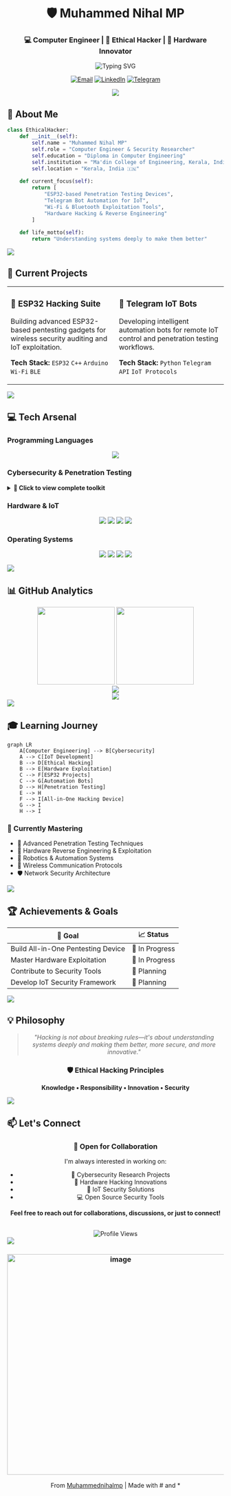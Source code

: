 <div align="center">

# 🛡️ Muhammed Nihal MP

### 💻 Computer Engineer | 🔐 Ethical Hacker | 🔧 Hardware Innovator

<img src="https://readme-typing-svg.herokuapp.com?font=Fira+Code&weight=600&size=28&pause=1000&color=00F7FF&center=true&vCenter=true&random=false&width=600&lines=Cybersecurity+Specialist;IoT+%26+Hardware+Hacker;Full+Stack+Developer;Penetration+Testing+Expert" alt="Typing SVG" />

[![Email](https://img.shields.io/badge/Email-D14836?style=for-the-badge&logo=gmail&logoColor=white)](mailto:muhammadnihalmp955@gmail.com)
[![LinkedIn](https://img.shields.io/badge/LinkedIn-0077B5?style=for-the-badge&logo=linkedin&logoColor=white)](https://www.linkedin.com/in/muhammed-nihal-mp-96a346283/)
[![Telegram](https://img.shields.io/badge/Telegram-26A5E4?style=for-the-badge&logo=telegram&logoColor=white)](https://t.me/Muhammed_Nihal_MP)

<img src="https://user-images.githubusercontent.com/73097560/115834477-dbab4500-a447-11eb-908a-139a6edaec5c.gif">

</div>

## 🎯 About Me

```python
class EthicalHacker:
    def __init__(self):
        self.name = "Muhammed Nihal MP"
        self.role = "Computer Engineer & Security Researcher"
        self.education = "Diploma in Computer Engineering"
        self.institution = "Ma'din College of Engineering, Kerala, India"
        self.location = "Kerala, India 🇮🇳"
        
    def current_focus(self):
        return [
            "ESP32-based Penetration Testing Devices",
            "Telegram Bot Automation for IoT",
            "Wi-Fi & Bluetooth Exploitation Tools",
            "Hardware Hacking & Reverse Engineering"
        ]
    
    def life_motto(self):
        return "Understanding systems deeply to make them better"
```

<img src="https://user-images.githubusercontent.com/73097560/115834477-dbab4500-a447-11eb-908a-139a6edaec5c.gif">

## 🚀 Current Projects

<table>
<tr>
<td width="50%">

### 🔧 ESP32 Hacking Suite
Building advanced ESP32-based pentesting gadgets for wireless security auditing and IoT exploitation.

**Tech Stack:** `ESP32` `C++` `Arduino` `Wi-Fi` `BLE`

</td>
<td width="50%">

### 🤖 Telegram IoT Bots
Developing intelligent automation bots for remote IoT control and penetration testing workflows.

**Tech Stack:** `Python` `Telegram API` `IoT Protocols`

</td>
</tr>
</table>

<img src="https://user-images.githubusercontent.com/73097560/115834477-dbab4500-a447-11eb-908a-139a6edaec5c.gif">

## 💻 Tech Arsenal

### Programming Languages
<p align="center">
  <img src="https://skillicons.dev/icons?i=python,cpp,c,java,php,bash,go,rust,js,html,css&theme=dark" />
</p>

### Cybersecurity & Penetration Testing
<details>
<summary><b>🔐 Click to view complete toolkit</b></summary>
<br>

| Category | Tools |
|----------|-------|
| **Network Scanning** | Nmap, Netdiscover, Wireshark, Tcpdump |
| **Web Application** | Burp Suite, OWASP ZAP, SQLmap, Gobuster, WPScan |
| **Password Cracking** | John the Ripper, Hashcat, Hydra |
| **Wireless Security** | Wifite, Bettercap, Ettercap |
| **Forensics** | Autopsy, Wireshark |
| **OSINT** | theHarvester, Maltego |
| **Reverse Engineering** | Ghidra |
| **Exploitation** | PowerShell, Evil-WinRM |

</details>

### Hardware & IoT
<p align="center">
  <img src="https://img.shields.io/badge/ESP32-000000?style=for-the-badge&logo=espressif&logoColor=white" />
  <img src="https://img.shields.io/badge/Arduino-00979D?style=for-the-badge&logo=arduino&logoColor=white" />
  <img src="https://img.shields.io/badge/Raspberry_Pi-C51A4A?style=for-the-badge&logo=raspberry-pi&logoColor=white" />
  <img src="https://img.shields.io/badge/IoT-0078D4?style=for-the-badge&logo=internet-of-things&logoColor=white" />
</p>

### Operating Systems
<p align="center">
  <img src="https://img.shields.io/badge/Kali_Linux-557C94?style=for-the-badge&logo=kali-linux&logoColor=white" />
  <img src="https://img.shields.io/badge/Parrot_OS-33CCFF?style=for-the-badge&logo=parrot-security&logoColor=white" />
  <img src="https://img.shields.io/badge/Ubuntu-E95420?style=for-the-badge&logo=ubuntu&logoColor=white" />
  <img src="https://img.shields.io/badge/Windows-0078D6?style=for-the-badge&logo=windows&logoColor=white" />
</p>

<img src="https://user-images.githubusercontent.com/73097560/115834477-dbab4500-a447-11eb-908a-139a6edaec5c.gif">

## 📊 GitHub Analytics

<div align="center">
  <img height="180em" src="https://github-readme-stats.vercel.app/api?username=Muhammednihalmp&show_icons=true&theme=tokyonight&include_all_commits=true&count_private=true&hide_border=true&bg_color=0D1117&title_color=00F7FF&icon_color=00F7FF&text_color=FFFFFF"/>
  <img height="180em" src="https://github-readme-stats.vercel.app/api/top-langs/?username=Muhammednihalmp&layout=compact&langs_count=8&theme=tokyonight&hide_border=true&bg_color=0D1117&title_color=00F7FF&text_color=FFFFFF"/>
</div>

<div align="center">
  <img src="https://github-readme-streak-stats.herokuapp.com/?user=Muhammednihalmp&theme=tokyonight&hide_border=true&background=0D1117&stroke=00F7FF&ring=00F7FF&fire=FF6B6B&currStreakLabel=00F7FF" />
</div>

<div align="center">
  <img src="https://github-readme-activity-graph.vercel.app/graph?username=Muhammednihalmp&theme=tokyo-night&hide_border=true&bg_color=0D1117&color=00F7FF&line=00F7FF&point=FFFFFF" />
</div>

<img src="https://user-images.githubusercontent.com/73097560/115834477-dbab4500-a447-11eb-908a-139a6edaec5c.gif">

## 🎓 Learning Journey

```mermaid
graph LR
    A[Computer Engineering] --> B[Cybersecurity]
    A --> C[IoT Development]
    B --> D[Ethical Hacking]
    B --> E[Hardware Exploitation]
    C --> F[ESP32 Projects]
    C --> G[Automation Bots]
    D --> H[Penetration Testing]
    E --> H
    F --> I[All-in-One Hacking Device]
    G --> I
    H --> I
```

### 🌱 Currently Mastering
- 🔐 Advanced Penetration Testing Techniques
- 🔧 Hardware Reverse Engineering & Exploitation
- 🤖 Robotics & Automation Systems
- 📡 Wireless Communication Protocols
- 🛡️ Network Security Architecture

<img src="https://user-images.githubusercontent.com/73097560/115834477-dbab4500-a447-11eb-908a-139a6edaec5c.gif">

## 🏆 Achievements & Goals

<div align="center">

| 🎯 Goal | 📈 Status |
|---------|-----------|
| Build All-in-One Pentesting Device | 🔄 In Progress |
| Master Hardware Exploitation | 🔄 In Progress |
| Contribute to Security Tools | 📝 Planning |
| Develop IoT Security Framework | 📝 Planning |

</div>

<img src="https://user-images.githubusercontent.com/73097560/115834477-dbab4500-a447-11eb-908a-139a6edaec5c.gif">

## 💡 Philosophy

<div align="center">

> *"Hacking is not about breaking rules—it's about understanding systems deeply and making them better, more secure, and more innovative."*

### 🛡️ Ethical Hacking Principles
**Knowledge • Responsibility • Innovation • Security**

</div>

<img src="https://user-images.githubusercontent.com/73097560/115834477-dbab4500-a447-11eb-908a-139a6edaec5c.gif">

## 📫 Let's Connect

<div align="center">

### 🤝 Open for Collaboration

I'm always interested in working on:
- 🔐 Cybersecurity Research Projects
- 🔧 Hardware Hacking Innovations
- 🤖 IoT Security Solutions
- 💻 Open Source Security Tools

**Feel free to reach out for collaborations, discussions, or just to connect!**

<br>

<img src="https://komarev.com/ghpvc/?username=Muhammednihalmp&label=Profile%20Views&color=00F7FF&style=for-the-badge" alt="Profile Views" />

</div>

<img src="https://user-images.githubusercontent.com/73097560/115834477-dbab4500-a447-11eb-908a-139a6edaec5c.gif">

<div align="center">
  
### <img width="512" height="512" alt="image" src="https://github.com/user-attachments/assets/a516810d-826f-4eb9-82a7-0f35b0049a7c" />
 From [Muhammednihalmp](https://github.com/Muhammednihalmp) | Made with # and *

</div>
